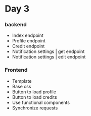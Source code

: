 # Day 3

### backend
- Index endpoint
- Profile endpoint
- Credit endpoint
- Notification settings | get endpoint
- Notification settings | edit endpoint

### Frontend
- Template
- Base css
- Button to load profile
- Button to load credits
- Use functional components
- Synchronize requests
